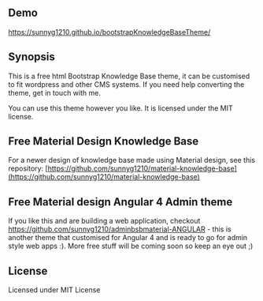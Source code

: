 ## Demo

https://sunnyg1210.github.io/bootstrapKnowledgeBaseTheme/

## Synopsis

This is a free html Bootstrap Knowledge Base theme, it can be customised to fit wordpress and other CMS systems. If you need help converting the theme, get in touch with me. 

You can use this theme however you like. It is licensed under the MIT license.

## Free Material Design Knowledge Base
For a newer design of knowledge base made using Material design, see this repository: [https://github.com/sunnyg1210/material-knowledge-base](https://github.com/sunnyg1210/material-knowledge-base)

## Free Material design Angular 4 Admin theme
If you like this and are building a web application, checkout https://github.com/sunnyg1210/adminbsbmaterial-ANGULAR - this is another theme that customised for Angular 4 and is ready to go for admin style web apps :). More free stuff will be coming soon so keep an eye out ;)

## License

Licensed under MIT License
